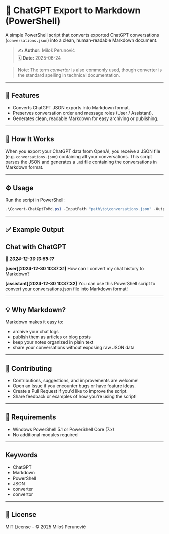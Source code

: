# 💬 ChatGPT Export to Markdown (PowerShell)

A simple PowerShell script that converts exported ChatGPT conversations (`conversations.json`) into a clean, human-readable Markdown document.

> ✍️ **Author:** Miloš Perunović  
> 🗓️ **Date:** 2025-06-24

> Note: The term *convertor* is also commonly used, though converter is the standard spelling in technical documentation.

---

## 🚀 Features

- Converts ChatGPT JSON exports into Markdown format.
- Preserves conversation order and message roles (User / Assistant).
- Generates clean, readable Markdown for easy archiving or publishing.

---

## 📂 How It Works

When you export your ChatGPT data from OpenAI, you receive a JSON file (e.g. `conversations.json`) containing all your conversations. This script parses the JSON and generates a `.md` file containing the conversations in Markdown format.

---

## ⚙️ Usage

Run the script in PowerShell:

```powershell
.\Convert-ChatGptToMd.ps1 -InputPath "path\to\conversations.json" -OutputPath "path\to\ChatGPT_Export.md"
```

---

## ✅ Example Output

## Chat with ChatGPT
📅 ***2024-12-30 10:55:17***

**[user][2024-12-30 10:37:31]**
How can I convert my chat history to Markdown?

**[assistant][2024-12-30 10:37:32]**
You can use this PowerShell script to convert your conversations.json file into Markdown format!

---

## 💡 Why Markdown?

Markdown makes it easy to:
- archive your chat logs
- publish them as articles or blog posts
- keep your notes organized in plain text
- share your conversations without exposing raw JSON data

---

## 🤝 Contributing

- Contributions, suggestions, and improvements are welcome!
- Open an Issue if you encounter bugs or have feature ideas.
- Create a Pull Request if you'd like to improve the script.
- Share feedback or examples of how you're using the script!

---

## 🔧 Requirements

- Windows PowerShell 5.1 or PowerShell Core (7.x)
- No additional modules required

---

## Keywords

- ChatGPT
- Markdown
- PowerShell
- JSON
- converter
- convertor

---

## 📜 License

MIT License – © 2025 Miloš Perunović

<!--
Related terms:
chatgpt markdown, chatgpt export, chatgpt conversations, powershell script,
chatgpt to markdown, chatgpt export to markdown, chatgpt json to markdown
-->
